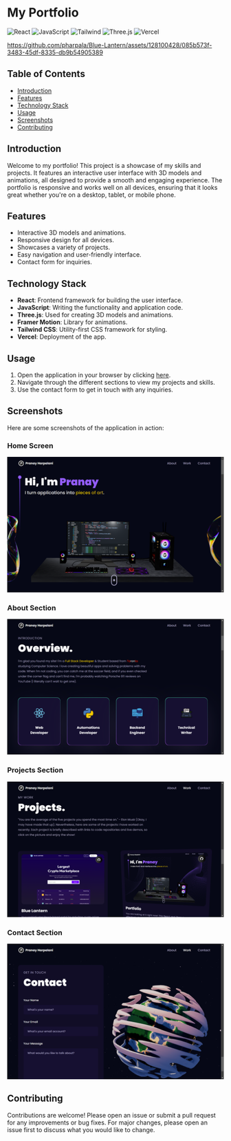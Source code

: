 # My Portfolio

![React](https://img.shields.io/badge/React-61DAFB?style=for-the-badge&logo=react&logoColor=white)
![JavaScript](https://img.shields.io/badge/JavaScript-F7DF1E?style=for-the-badge&logo=javascript&logoColor=black)
![Tailwind](https://img.shields.io/badge/Tailwind_CSS-38B2AC?style=for-the-badge&logo=tailwind-css&logoColor=white)
![Three.js](https://img.shields.io/badge/Three.js-000000?style=for-the-badge&logo=three.js&logoColor=white)
![Vercel](https://img.shields.io/badge/Vercel-000000?style=for-the-badge&logo=vercel&logoColor=white)

https://github.com/pharpala/Blue-Lantern/assets/128100428/085b573f-3483-45df-8335-db9b54905389

## Table of Contents

- [Introduction](#introduction)
- [Features](#features)
- [Technology Stack](#technology-stack)
- [Usage](#usage)
- [Screenshots](#screenshots)
- [Contributing](#contributing)

## Introduction

Welcome to my portfolio! This project is a showcase of my skills and projects. It features an interactive user interface with 3D models and animations, all designed to provide a smooth and engaging experience. The portfolio is responsive and works well on all devices, ensuring that it looks great whether you're on a desktop, tablet, or mobile phone.

## Features

- Interactive 3D models and animations.
- Responsive design for all devices.
- Showcases a variety of projects.
- Easy navigation and user-friendly interface.
- Contact form for inquiries.

## Technology Stack

- **React**: Frontend framework for building the user interface.
- **JavaScript**: Writing the functionality and application code.
- **Three.js**: Used for creating 3D models and animations.
- **Framer Motion**: Library for animations.
- **Tailwind CSS**: Utility-first CSS framework for styling.
- **Vercel**: Deployment of the app.

## Usage

1. Open the application in your browser by clicking [here](https://pranayharpalani.com/).
2. Navigate through the different sections to view my projects and skills.
3. Use the contact form to get in touch with any inquiries.

## Screenshots

Here are some screenshots of the application in action:

### Home Screen

![Home Screen](public/home.png)

### About Section

![About Section](public/overview.png)

### Projects Section

![Projects Section](public/project.png)

### Contact Section

![Contact Section](public/contact.png)

## Contributing

Contributions are welcome! Please open an issue or submit a pull request for any improvements or bug fixes. For major changes, please open an issue first to discuss what you would like to change.
